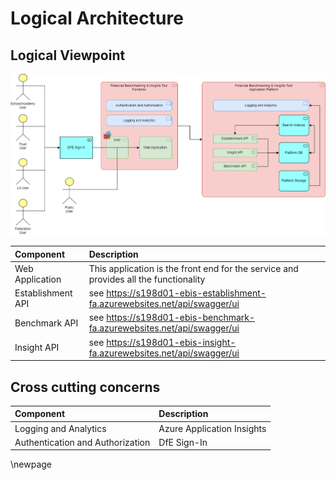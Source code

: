 ﻿# Logical Architecture

## Logical Viewpoint

![Logical Architecture](./images/Logical-Architecture.png)

| Component | Description |
|:---------|:-----------|
| Web Application | This application is the front end for the service and provides all the functionality |
| Establishment API | see <https://s198d01-ebis-establishment-fa.azurewebsites.net/api/swagger/ui> |
| Benchmark API | see <https://s198d01-ebis-benchmark-fa.azurewebsites.net/api/swagger/ui> |
| Insight API | see <https://s198d01-ebis-insight-fa.azurewebsites.net/api/swagger/ui> |

## Cross cutting concerns

| Component | Description |
|:---------------------------------|:-----------|
| Logging and Analytics | Azure Application Insights |
| Authentication and Authorization | DfE Sign-In |

<!-- Leave the rest of this page blank -->
\newpage
